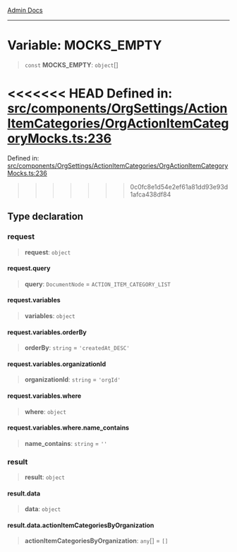 [Admin Docs](/)

***

# Variable: MOCKS\_EMPTY

> `const` **MOCKS\_EMPTY**: `object`[]

<<<<<<< HEAD
Defined in: [src/components/OrgSettings/ActionItemCategories/OrgActionItemCategoryMocks.ts:236](https://github.com/abhassen44/talawa-admin/blob/285f7384c3d26b5028a286d84f89b85120d130a2/src/components/OrgSettings/ActionItemCategories/OrgActionItemCategoryMocks.ts#L236)
=======
Defined in: [src/components/OrgSettings/ActionItemCategories/OrgActionItemCategoryMocks.ts:236](https://github.com/PalisadoesFoundation/talawa-admin/blob/main/src/components/OrgSettings/ActionItemCategories/OrgActionItemCategoryMocks.ts#L236)
>>>>>>> 0c0fc8e1d54e2ef61a81dd93e93d1afca438df84

## Type declaration

### request

> **request**: `object`

#### request.query

> **query**: `DocumentNode` = `ACTION_ITEM_CATEGORY_LIST`

#### request.variables

> **variables**: `object`

#### request.variables.orderBy

> **orderBy**: `string` = `'createdAt_DESC'`

#### request.variables.organizationId

> **organizationId**: `string` = `'orgId'`

#### request.variables.where

> **where**: `object`

#### request.variables.where.name\_contains

> **name\_contains**: `string` = `''`

### result

> **result**: `object`

#### result.data

> **data**: `object`

#### result.data.actionItemCategoriesByOrganization

> **actionItemCategoriesByOrganization**: `any`[] = `[]`
